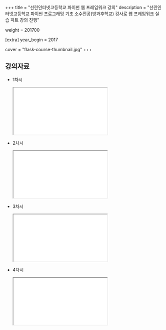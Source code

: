 +++
title = "선린인터넷고등학교 파이썬 웹 프레임워크 강의"
description = "선린인터넷고등학교 파이썬 프로그래밍 기초 소수전공(방과후학교) 강사로 웹 프레임워크 실습 파트 강의 진행"

weight = 201700

[extra]
year_begin = 2017

cover = "flask-course-thumbnail.jpg"
+++

<section class="[&_iframe]:w-full [&_iframe]:aspect-[16/9] [&_iframe]:border [&_iframe]:shadow-lg">

## 강의자료

- 1차시

  <iframe src="./slides/Flask_D01.pdf"></iframe>

- 2차시

  <iframe src="./slides/Flask_D02.pdf"></iframe>

- 3차시

  <iframe src="./slides/Flask_D03.pdf"></iframe>

- 4차시

  <iframe src="./slides/Flask_D04.pdf"></iframe>

</section>
